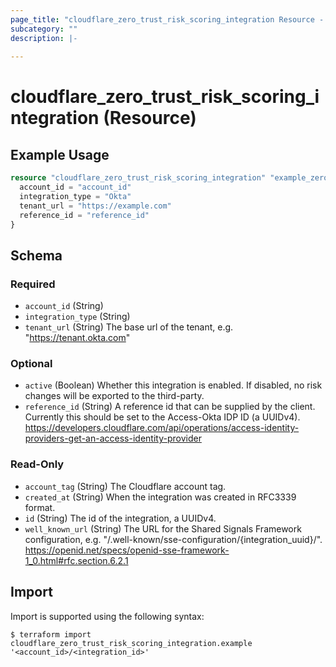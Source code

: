 ```yaml
---
page_title: "cloudflare_zero_trust_risk_scoring_integration Resource - Cloudflare"
subcategory: ""
description: |-
  
---
```


# cloudflare_zero_trust_risk_scoring_integration (Resource)



## Example Usage

```terraform
resource "cloudflare_zero_trust_risk_scoring_integration" "example_zero_trust_risk_scoring_integration" {
  account_id = "account_id"
  integration_type = "Okta"
  tenant_url = "https://example.com"
  reference_id = "reference_id"
}
```

<!-- schema generated by tfplugindocs -->
## Schema

### Required

- `account_id` (String)
- `integration_type` (String)
- `tenant_url` (String) The base url of the tenant, e.g. "https://tenant.okta.com"

### Optional

- `active` (Boolean) Whether this integration is enabled. If disabled, no risk changes will be exported to the third-party.
- `reference_id` (String) A reference id that can be supplied by the client. Currently this should be set to the Access-Okta IDP ID (a UUIDv4).
https://developers.cloudflare.com/api/operations/access-identity-providers-get-an-access-identity-provider

### Read-Only

- `account_tag` (String) The Cloudflare account tag.
- `created_at` (String) When the integration was created in RFC3339 format.
- `id` (String) The id of the integration, a UUIDv4.
- `well_known_url` (String) The URL for the Shared Signals Framework configuration, e.g. "/.well-known/sse-configuration/{integration_uuid}/". https://openid.net/specs/openid-sse-framework-1_0.html#rfc.section.6.2.1

## Import

Import is supported using the following syntax:

```shell
$ terraform import cloudflare_zero_trust_risk_scoring_integration.example '<account_id>/<integration_id>'
```

